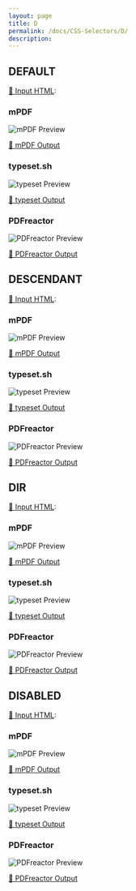 ```yaml
---
layout: page
title: D
permalink: /docs/CSS-Selectors/D/
description: 
---
```




## DEFAULT

[📄 Input HTML](/html/CSS%20Selectors/D/default.html):

### mPDF
![mPDF Preview](mpdf__html_CSS_Selectors_D_default.html.png) 

[📕 mPDF Output](mpdf__html_CSS_Selectors_D_default.html.pdf)

### typeset.sh
![typeset Preview](typeset__html_CSS_Selectors_D_default.html.png) 

[📕 typeset Output](typeset__html_CSS_Selectors_D_default.html.pdf)

### PDFreactor
![PDFreactor Preview](pdfreactor__html_CSS_Selectors_D_default.html.png) 

[📕 PDFreactor Output](pdfreactor__html_CSS_Selectors_D_default.html.pdf)

## DESCENDANT

[📄 Input HTML](/html/CSS%20Selectors/D/descendant.html):

### mPDF
![mPDF Preview](mpdf__html_CSS_Selectors_D_descendant.html.png) 

[📕 mPDF Output](mpdf__html_CSS_Selectors_D_descendant.html.pdf)

### typeset.sh
![typeset Preview](typeset__html_CSS_Selectors_D_descendant.html.png) 

[📕 typeset Output](typeset__html_CSS_Selectors_D_descendant.html.pdf)

### PDFreactor
![PDFreactor Preview](pdfreactor__html_CSS_Selectors_D_descendant.html.png) 

[📕 PDFreactor Output](pdfreactor__html_CSS_Selectors_D_descendant.html.pdf)

## DIR

[📄 Input HTML](/html/CSS%20Selectors/D/dir.html):

### mPDF
![mPDF Preview](mpdf__html_CSS_Selectors_D_dir.html.png) 

[📕 mPDF Output](mpdf__html_CSS_Selectors_D_dir.html.pdf)

### typeset.sh
![typeset Preview](typeset__html_CSS_Selectors_D_dir.html.png) 

[📕 typeset Output](typeset__html_CSS_Selectors_D_dir.html.pdf)

### PDFreactor
![PDFreactor Preview](pdfreactor__html_CSS_Selectors_D_dir.html.png) 

[📕 PDFreactor Output](pdfreactor__html_CSS_Selectors_D_dir.html.pdf)

## DISABLED

[📄 Input HTML](/html/CSS%20Selectors/D/disabled.html):

### mPDF
![mPDF Preview](mpdf__html_CSS_Selectors_D_disabled.html.png) 

[📕 mPDF Output](mpdf__html_CSS_Selectors_D_disabled.html.pdf)

### typeset.sh
![typeset Preview](typeset__html_CSS_Selectors_D_disabled.html.png) 

[📕 typeset Output](typeset__html_CSS_Selectors_D_disabled.html.pdf)

### PDFreactor
![PDFreactor Preview](pdfreactor__html_CSS_Selectors_D_disabled.html.png) 

[📕 PDFreactor Output](pdfreactor__html_CSS_Selectors_D_disabled.html.pdf)


